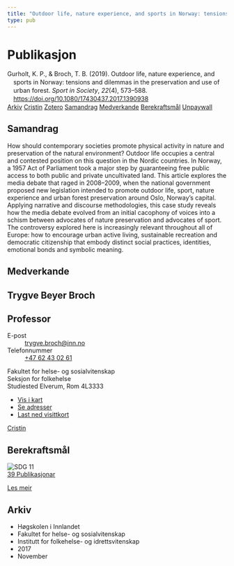 ```yaml
---
title: "Outdoor life, nature experience, and sports in Norway: tensions and dilemmas in the preservation and use of urban forest"
type: pub
---
```

<h1>Publikasjon</h1>
<article id="csl-bib-container-ZECVRDKA" class="csl-bib-container">
  <div class="csl-bib-body" style="line-height: 1.35; padding-left: 1em; text-indent:-1em;">
  <div class="csl-entry">Gurholt, K. P., &amp; Broch, T. B. (2019). Outdoor life, nature experience, and sports in Norway: tensions and dilemmas in the preservation and use of urban forest. <i>Sport in Society</i>, <i>22</i>(4), 573&#x2013;588. <a href="https://doi.org/10.1080/17430437.2017.1390938">https://doi.org/10.1080/17430437.2017.1390938</a></div>
</div>
  <div class="csl-bib-buttons">
    <a href="#taxonomy-article-ZECVRDKA" class="csl-bib-button">Arkiv</a>
    <a href="https://app.cristin.no/results/show.jsf?id=1517207" alt="Cristin URL" class="csl-bib-button">Cristin</a>
    <a href="http://zotero.org/groups/5022929/items/ZECVRDKA" alt="Zotero URL" class="csl-bib-button">Zotero</a>
    <a href="#abstract-article-ZECVRDKA" class="csl-bib-button">Samandrag</a>
    <a href="#contributors-article-ZECVRDKA" class="csl-bib-button">Medverkande</a>
    <a href="#sdg-article-ZECVRDKA" class="csl-bib-button">Berekraftsmål</a>
    <a href="https://www.tandfonline.com/doi/pdf/10.1080/17430437.2017.1390938?needAccess=true" class="csl-bib-button">Unpaywall</a>
  </div>
  <div id="csl-bib-meta-container-ZECVRDKA"></div>
</article>
<div id="csl-bib-meta-ZECVRDKA" class="csl-bib-meta">
  <article id="abstract-article-ZECVRDKA" class="abstract-article">
    <h1>Samandrag</h1>
    How should contemporary societies promote physical activity in 
nature and preservation of the natural environment? Outdoor life 
occupies a central and contested position on this question in the 
Nordic countries. In Norway, a 1957 Act of Parliament took a major 
step by guaranteeing free public access to both public and private 
uncultivated land. This article explores the media debate that raged in 
2008–2009, when the national government proposed new legislation 
intended to promote outdoor life, sport, nature experience and urban 
forest preservation around Oslo, Norway’s capital. Applying narrative 
and discourse methodologies, this case study reveals how the media 
debate evolved from an initial cacophony of voices into a schism 
between advocates of nature preservation and advocates of sport. The 
controversy explored here is increasingly relevant throughout all of 
Europe: how to encourage urban active living, sustainable recreation 
and democratic citizenship that embody distinct social practices, 
identities, emotional bonds and symbolic meaning.
  </article>
  <article id="contributors-article-ZECVRDKA" class="contributors-article">
    <h1>Medverkande</h1>
    <div class="personas">
<div class="vrtx-hinn-person-card">
<div class="photo">
<i class="lar la-user-circle missing-person"></i>
</div>
<div class="info">
<hgroup><h1>Trygve Beyer Broch</h1>
<h2>Professor</h2>
</hgroup><dl>
<dt>E-post</dt>
<dd>
<a href="mailto:trygve.broch@inn.no">trygve.broch@inn.no</a>
</dd>
<dt>Telefonnummer</dt>
<dd><a href="tel:+4762430261">
+47 62 43 02 61
</a></dd>
</dl>
<p>
Fakultet for helse- og sosialvitenskap<br>
Seksjon for folkehelse<br>
Studiested Elverum,
Rom 4L3333
</p>
<ul class="vrtx-hinn-links">
<li><a href="https://www.google.com/maps?q=60.88177,11.53669">Vis i kart</a></li>
<li><a href="https://www.inn.no/finn-en-ansatt/trygve-broch.html#vrtx-hinn-addresses">Se adresser</a></li>
<li><a href="https://www.inn.no/finn-en-ansatt/trygve-broch.html?vrtx=vcf">Last ned visittkort</a></li>
</ul>
</div>
</div>
<a href="https://app.cristin.no/persons/show.jsf?id=328623" alt="Cristin URL" class="personas-cristin">Cristin</a>
</div>
  </article>
  <article id="sdg-article-ZECVRDKA" class="sdg-article">
    <h1>Berekraftsmål</h1>
    <div class="sdg-container"><div id="sdg11" class="sdg">
<img src="{{< params subfolder >}}images/sdg/sdg11_no.png" class="image" alt="SDG 11">
<div class="sdg-overlay">
<a href="{{< params subfolder >}}no/archive/?sdg=11#archive" class="sdg-publication-count"><span>39</span> Publikasjonar</a>
<p><a href="https://www.fn.no/om-fn/fns-baerekraftsmaal/baerekraftige-byer-og-lokalsamfunn?lang=nno-NO" class="sdg-read-more">Les meir</a></p>
</div>
</div></div>
  </article>
  <article id="taxonomy-article-ZECVRDKA" class="taxonomy-article">
    <h1>Arkiv</h1>
    <ul>
      <li>Høgskolen i Innlandet</li>
      <li>Fakultet for helse- og sosialvitenskap</li>
      <li>Institutt for folkehelse- og idrettsvitenskap</li>
      <li>2017</li>
      <li>November</li>
    </ul>
  </article>
</div>
